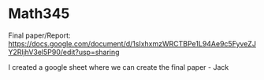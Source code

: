 # Math345

Final paper/Report: https://docs.google.com/document/d/1sIxhxmzWRCTBPe1L94Ae9c5FyveZJY2RljhV3el5P90/edit?usp=sharing 

I created a google sheet where we can create the final paper - Jack
